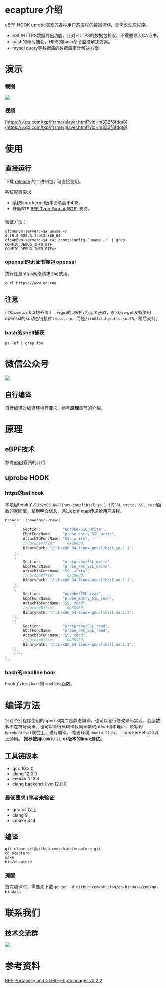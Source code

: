 # ecapture 介绍
eBPF HOOK uprobe实现的各种用户态进程的数据捕获，无需改动原程序。
* SSL/HTTPS数据导出功能，针对HTTPS的数据包抓取，不需要导入CA证书。
* bash的命令捕获，HIDS的bash命令监控解决方案。
* mysql query等数据库的数据库审计解决方案。

# 演示

### 截图
![](./images/openssl-example.jpg)

### 视频
[https://v.qq.com/txp/iframe/player.html?vid=m33278fdqt8](https://v.qq.com/txp/iframe/player.html?vid=m33278fdqt8)


# 使用
## 直接运行
下载 [release](https://github.com/ehids/ecapture/releases) 的二进制包，可直接使用。

系统配置要求
* 系统linux kernel版本必须高于4.18。
* 开启BTF [BPF Type Format (BTF)](https://www.kernel.org/doc/html/latest/bpf/btf.html) 支持。

### 
验证方法：
```shell
cfc4n@vm-server:~$# uname -r
4.18.0-305.3.1.el8.x86_64
cfc4n@vm-server:~$# cat /boot/config-`uname -r` | grep CONFIG_DEBUG_INFO_BTF
CONFIG_DEBUG_INFO_BTF=y
```

### openssl的无证书抓包 openssl
执行任意https网络请求即可使用。
```shell
curl https://www.qq.com
```

## 注意
已知centos 8.2的系统上，wget的网络行为无法获取，原因为wget没有使用openssl的so动态链接库`libssl.so`，而是`/lib64/libgnutls.so.30`，稍后支持。

### bash的shell捕获
```shell
ps -ef | grep foo
```

# 微信公众号
![](./images/wechat_gzhh.png)

## 自行编译
自行编译对编译环境有要求，参考**原理**章节的介绍。

# 原理

## eBPF技术
参考[ebpf](https://ebpf.io)官网的介绍

## uprobe HOOK

### https的ssl hook 
本项目hook了`/lib/x86_64-linux-gnu/libssl.so.1.1`的`SSL_write`、`SSL_read`函数的返回值，拿到明文信息，通过ebpf map传递给用户进程。
```go
Probes: []*manager.Probe{
    {
        Section:          "uprobe/SSL_write",
        EbpfFuncName:     "probe_entry_SSL_write",
        AttachToFuncName: "SSL_write",
        //UprobeOffset:     0x386B0,
        BinaryPath: "/lib/x86_64-linux-gnu/libssl.so.1.1",
    },
    {
        Section:          "uretprobe/SSL_write",
        EbpfFuncName:     "probe_ret_SSL_write",
        AttachToFuncName: "SSL_write",
        //UprobeOffset:     0x386B0,
        BinaryPath: "/lib/x86_64-linux-gnu/libssl.so.1.1",
    },
    {
        Section:          "uprobe/SSL_read",
        EbpfFuncName:     "probe_entry_SSL_read",
        AttachToFuncName: "SSL_read",
        //UprobeOffset:     0x38380,
        BinaryPath: "/lib/x86_64-linux-gnu/libssl.so.1.1",
    },
    {
        Section:          "uretprobe/SSL_read",
        EbpfFuncName:     "probe_ret_SSL_read",
        AttachToFuncName: "SSL_read",
        //UprobeOffset:     0x38380,
        BinaryPath: "/lib/x86_64-linux-gnu/libssl.so.1.1",
    },
    /**/
},
```
### bash的readline hook
hook了`/bin/bash`的`readline`函数。

# 编译方法
针对个别程序使用的openssl类库是静态编译，也可以自行修改源码实现。若函数名不在符号表里，也可以自行反编译找到函数的offset偏移地址，填写到`UprobeOffset`属性上，进行编译。
笔者环境`ubuntu 21.04`， linux kernel 5.10以上通用。
**推荐使用`UBUNTU 21.04`版本的linux测试。**

## 工具链版本
* gcc 10.3.0
* clang 12.0.0  
* cmake 3.18.4
* clang backend: llvm 12.0.0   

### 最低要求 (笔者未验证)
* gcc 5.1 以上
* clang 9
* cmake 3.14


## 编译
```shell
git clone git@github.com:ehids/ecapture.git
cd ecapture
make
bin/ecapture
```
### 提醒
首次编译时，需要先下载 `go get -d github.com/shuLhan/go-bindata/cmd/go-bindata`

# 联系我们

##  技术交流群
![](./images/wechat-group.jpg)

# 参考资料
[BPF Portability and CO-RE](https://facebookmicrosites.github.io/bpf/blog/2020/02/19/bpf-portability-and-co-re.html)
[ebpfmanager v0.2.2](https://github.com/ehids/ebpfmanager)